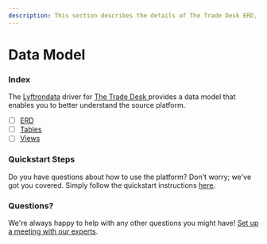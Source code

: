 ```yaml
---
description: This section describes the details of The Trade Desk ERD, Tables, and Views.
---
```


# Data Model

### Index

The  [Lyftrondata](https://www.lyftrondata.com/) driver for [The Trade Desk](https://www.lyftrondata.com/integration/the-trade-desk/)[ ](https://www.lyftrondata.com/integration/the-trade-desk/)provides a data model that enables you to better understand the source platform.

* [ ] [ERD](../../../marketing-analytics/the-trade-desk/data-model/erd.md)
* [ ] [Tables](../../../marketing-analytics/the-trade-desk/data-model/tables.md)
* [ ] [Views](../../../marketing-analytics/the-trade-desk/data-model/views.md)

### Quickstart Steps

Do you have questions about how to use the platform? Don't worry; we've got you covered. Simply follow the quickstart instructions [here](../../../../quickstart-steps.md).

### Questions? <a href="#questions" id="questions"></a>

We're always happy to help with any other questions you might have! [Set up a meeting with our experts](https://www.lyftrondata.com/book-a-meeting/).

